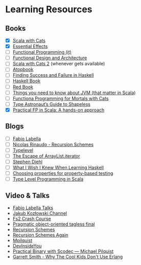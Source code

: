 # Learning Resources

## Books
- [x] [Scala with Cats](https://underscore.io/books/scala-with-cats/)
- [x] [Essential Effects](https://essentialeffects.dev/)
- [ ] [Functional Programming (it)](https://github.com/gcanti/functional-programming)
- [ ] [Functional Design and Architecture](https://leanpub.com/functional-design-and-architecture)
- [ ] [Scala with Cats 2](https://www.scalawithcats.com/) (whenever gets available)
- [ ] [Atopbook](https://atypeofprogramming.com/)
- [ ] [Finding Success and Failure in Haskell](https://leanpub.com/finding-success-in-haskell)
- [ ] [Haskell Book](https://lorepub.com/product/haskellbook)
- [ ] [Red Book](https://www.manning.com/books/functional-programming-in-scala)
- [ ] [Things you need to know about JVM (that matter in Scala)](https://leanpub.com/jvm-scala-book)
- [ ] [Functiona Programming for Mortals with Cats](https://leanpub.com/fpmortals-cats)
- [ ] [Type Astronaut’s Guide to Shapeless](https://underscore.io/books/shapeless-guide/)
- [x] [Practical FP in Scala: A hands-on approach](https://leanpub.com/pfp-scala)

## Blogs
- [ ] [Fabio Labella](https://systemfw.org/)
- [ ] [Nicolas Rinaudo - Recursion Schemes](https://nrinaudo.github.io/recschemes/)
- [ ] [Typelevel](https://typelevel.org/blog/)
- [ ] [The Escape of ArrayList.iterator](https://psy-lob-saw.blogspot.com/2014/12/the-escape-of-arraylistiterator.html?m=1)
- [ ] [Stephen Diehl](https://www.stephendiehl.com/pages/writings.html)
- [ ] [What I Wish I Knew When Learning Haskell](http://dev.stephendiehl.com/hask/)
- [ ] [Choosing properties for property-based testing](https://fsharpforfunandprofit.com/posts/property-based-testing-2/)
- [ ] [Type Level Programming in Scala](https://apocalisp.wordpress.com/2010/06/08/type-level-programming-in-scala/)

## Video & Talks
- [Fabio Labella Talks](https://systemfw.org/talks.html)
- [Jakub Kozłowski Channel](https://www.youtube.com/channel/UCBSRCuGz9laxVv0rAnn2O9Q)
- [Fs2 Crash Course](https://www.youtube.com/watch?v=YWhrrfP3718)
- [Pragmatic object-oriented tagless final](https://vimeo.com/363249962)
- [Recursion Schemes](https://youtu.be/tP77Ryy9Qxs)
- [Recursion Schemes Again](https://youtu.be/hh9SYl-IfIc)
- [Mpilquist](https://www.youtube.com/channel/UC61cqIh_Yt2LT_fhQ5j4uoQ)
- [DevInsideYou](https://www.youtube.com/c/DevInsideYou)
- [Practical Binary with Scodec — Michael Pilquist](https://youtu.be/jM21a-t4JnQ)
- [Garrett Smith - Why The Cool Kids Don't Use Erlang](https://www.youtube.com/watch?v=3MvKLOecT1I)